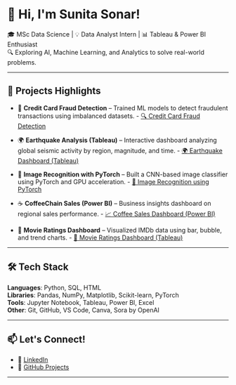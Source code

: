 # 👋 Hi, I'm Sunita Sonar!

🎓 MSc Data Science | 💡 Data Analyst Intern | 📊 Tableau & Power BI Enthusiast  
🔍 Exploring AI, Machine Learning, and Analytics to solve real-world problems.

---

## 🚀 Projects Highlights

- 🧠 **Credit Card Fraud Detection** – Trained ML models to detect fraudulent transactions using imbalanced datasets.  - [🔍 Credit Card Fraud Detection](https://github.com/Sunita10Sonar/CreditCard-FraudDetection)

- 🌍 **Earthquake Analysis (Tableau)** – Interactive dashboard analyzing global seismic activity by region, magnitude, and time.  - [🌍 Earthquake Dashboard (Tableau)](https://github.com/Sunita10Sonar/Earthquake-Tableau-Dashboard)

- 🤖 **Image Recognition with PyTorch** – Built a CNN-based image classifier using PyTorch and GPU acceleration.  - [🧠 Image Recognition using PyTorch](https://github.com/Sunita10Sonar/Image-Recognition-ML-PyTorch)

- ☕ **CoffeeChain Sales (Power BI)** – Business insights dashboard on regional sales performance.  - [📈 Coffee Sales Dashboard (Power BI)](https://github.com/Sunita10Sonar/Coffee-Sales-PowerBI)

- 🎥 **Movie Ratings Dashboard** – Visualized IMDb data using bar, bubble, and trend charts.   - [🎥 Movie Ratings Dashboard (Tableau)](https://github.com/Sunita10Sonar/Movie-ratings-analysis)

---

## 🛠️ Tech Stack

**Languages**: Python, SQL, HTML  
**Libraries**: Pandas, NumPy, Matplotlib, Scikit-learn, PyTorch  
**Tools**: Jupyter Notebook, Tableau, Power BI, Excel  
**Other**: Git, GitHub, VS Code, Canva, Sora by OpenAI

---

## 📫 Let's Connect!

- 💼 [LinkedIn](https://linkedin.com/in/sunitasonar)  
- 🧠 [GitHub Projects](https://github.com/Sunita10Sonar?tab=repositories)

---
